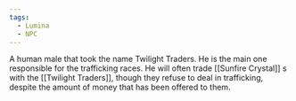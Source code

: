 ```yaml
---
tags:
  - Lumina
  - NPC
---
```

A human male that took the name Twilight Traders. He is the main one responsible for the trafficking races. He will often trade [[Sunfire Crystal]] s with the  [[Twilight Traders]], though they refuse to deal in trafficking, despite the amount of money that has been offered to them. 